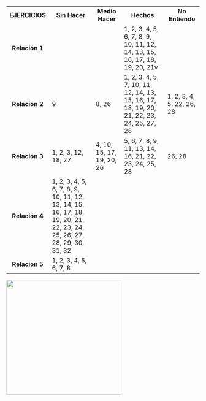 <!-- <style>
  /* Estilos para la tabla */
  table {
    border: 1px solid black;
    border-collapse: collapse;
  }

  /* Estilos para las celdas */
  td {
    border: 1px solid black;
    padding: 10px;
    text-align: center;
  }

  /* Estilos para la primer fila */
  tr:first-child td {
    font-weight: bold;
    background-color: lightgray;
  }
</style> -->

<table>
  <tr>
    <td align="center"><b>EJERCICIOS</b></td>
    <td align="center"><b>Sin Hacer</b></td>
    <td align="center"><b>Medio Hacer</b></td>
    <td align="center"><b>Hechos</b></td>
    <td align="center"><b>No Entiendo</b></td>
  </tr>
  <tr>
    <td align="center"><b>Relación 1</b></td>
    <td></td>
    <td></td>
    <td>1, 2, 3, 4, 5, 6, 7, 8, 9, 10, 11, 12, 14, 13, 15, 16, 17, 18, 19, 20, 21v</td>
    <td></td>
  </tr>
  <tr>
    <td align="center"><b>Relación 2</b></td>
    <td>9</td>
    <td>8, 26</td>
    <td>1, 2, 3, 4, 5, 7, 10, 11, 12, 14, 13,  15, 16, 17, 18, 19, 20, 21, 22, 23, 24, 25, 27, 28</td>
    <td>1, 2, 3, 4, 5, 22, 26, 28</td>
  </tr>
  <tr>
    <td align="center"><b>Relación 3</b></td>
    <td>1, 2, 3, 12,  18, 27</td>
    <td>4, 10, 15, 17, 19, 20, 26</td>
    <td>5, 6, 7, 8, 9,  11, 13, 14,  16, 21, 22, 23, 24, 25, 28</td>
    <td>26, 28</td>
  </tr>
  <tr>
    <td align="center"><b>Relación 4</b></td>
    <td>1, 2, 3, 4, 5, 6, 7, 8, 9, 10, 11, 12, 13, 14, 15, 16, 17, 18, 19, 20, 21, 22, 23, 24, 25, 26, 27, 28, 29, 30, 31, 32</td>
    <td></td>
    <td></td>
    <td></td>
  </tr>
  <tr>
    <td align="center"><b>Relación 5</b></td>
    <td>1, 2, 3, 4, 5, 6, 7, 8</td>
    <td></td>
    <td></td>
    <td></td>
</table>
<img src="https://media.giphy.com/media/NTur7XlVDUdqM/giphy.gif" width="300" />
